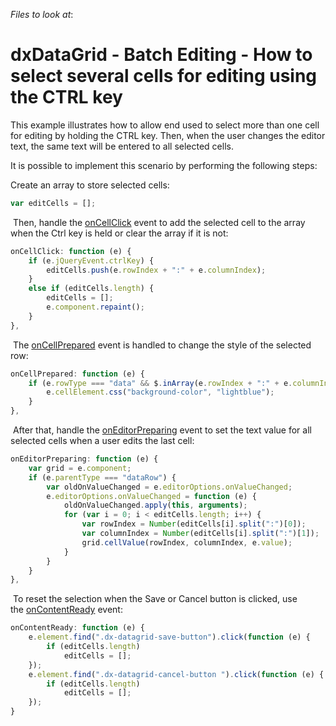 <!-- default file list -->
*Files to look at*:

<!-- default file list end -->
# dxDataGrid - Batch Editing - How to select several cells for editing using the CTRL key


<p>This example illustrates how to allow end used to select more than one cell for editing by holding the CTRL key. Then, when the user changes the editor text, the same text will be entered to all selected cells. </p>
<p>It is possible to implement this scenario by performing the following steps:</p>
<p>Create an array to store selected cells:</p>


```js
var editCells = [];

```


<p> Then, handle the <a href="http://js.devexpress.com/Documentation/ApiReference/UI_Widgets/dxDataGrid/Configuration/?version=15_2#onCellClick">onCellClick</a> event to add the selected cell to the array when the Ctrl key is held or clear the array if it is not:</p>


```js
onCellClick: function (e) {
    if (e.jQueryEvent.ctrlKey) {
        editCells.push(e.rowIndex + ":" + e.columnIndex);
    }
    else if (editCells.length) {
        editCells = [];
        e.component.repaint();
    }
},

```


<p> The <a href="http://js.devexpress.com/Documentation/ApiReference/UI_Widgets/dxDataGrid/Configuration/?version=15_2#onCellPrepared">onCellPrepared</a> event is handled to change the style of the selected row: </p>


```js
onCellPrepared: function (e) {
    if (e.rowType === "data" && $.inArray(e.rowIndex + ":" + e.columnIndex, editCells) >= 0) {
        e.cellElement.css("background-color", "lightblue");
    }
},

```


<p> After that, handle the <a href="http://js.devexpress.com/Documentation/ApiReference/UI_Widgets/dxDataGrid/Configuration/?version=15_2#onEditorPreparing">onEditorPreparing</a> event to set the text value for all selected cells when a user edits the last cell:</p>


```js
onEditorPreparing: function (e) {
    var grid = e.component;
    if (e.parentType === "dataRow") {
        var oldOnValueChanged = e.editorOptions.onValueChanged;
        e.editorOptions.onValueChanged = function (e) {
            oldOnValueChanged.apply(this, arguments);
            for (var i = 0; i < editCells.length; i++) {
                var rowIndex = Number(editCells[i].split(":")[0]);
                var columnIndex = Number(editCells[i].split(":")[1]);
                grid.cellValue(rowIndex, columnIndex, e.value);
            }
        }
    }
},

```


<p> To reset the selection when the Save or Cancel button is clicked, use the <a href="http://js.devexpress.com/Documentation/ApiReference/UI_Widgets/dxDataGrid/Configuration/?version=15_2#onContentReady">onContentReady</a> event:</p>


```js
onContentReady: function (e) {
    e.element.find(".dx-datagrid-save-button").click(function (e) {
        if (editCells.length)
            editCells = [];
    });
    e.element.find(".dx-datagrid-cancel-button ").click(function (e) {
        if (editCells.length)
            editCells = [];
    });
}
```



<br/>


